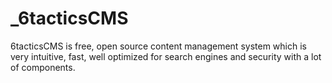 # _6tacticsCMS
6tacticsCMS is free, open source content management system which is very intuitive, fast, well optimized for search engines and security with a lot of components.

